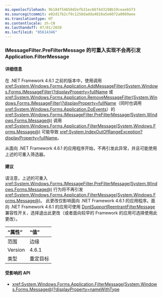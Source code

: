 ```yaml
---
ms.openlocfilehash: 9b184f54650d2efb31ec66f443198b19ceaeb5f3
ms.sourcegitcommit: e02d17b2cf9c1258dadda4810a5e6072a0089aee
ms.translationtype: HT
ms.contentlocale: zh-CN
ms.lasthandoff: 07/01/2020
ms.locfileid: "85614346"
---
```

### <a name="applicationfiltermessage-no-longer-throws-for-re-entrant-implementations-of-imessagefilterprefiltermessage"></a>IMessageFilter.PreFilterMessage 的可重入实现不会再引发 Application.FilterMessage

#### <a name="details"></a>详细信息

在 .NET Framework 4.6.1 之前的版本中，使用调用 <xref:System.Windows.Forms.Application.AddMessageFilter(System.Windows.Forms.IMessageFilter)?displayProperty=fullName> 或 <xref:System.Windows.Forms.Application.RemoveMessageFilter(System.Windows.Forms.IMessageFilter)?displayProperty=fullName>（同时也调用 <xref:System.Windows.Forms.Application.DoEvents>）的 <xref:System.Windows.Forms.IMessageFilter.PreFilterMessage(System.Windows.Forms.Message@)> 调用 <xref:System.Windows.Forms.Application.FilterMessage(System.Windows.Forms.Message@)> 可能导致 <xref:System.IndexOutOfRangeException?displayProperty=fullName>。<p/>从面向 .NET Framework 4.6.1 的应用程序开始，不再引发此异常，并且可能使用上述的可重入筛选器。

#### <a name="suggestion"></a>建议

请注意，上述的可重入 <xref:System.Windows.Forms.IMessageFilter.PreFilterMessage(System.Windows.Forms.Message@)> 行为将不再引发 <xref:System.Windows.Forms.Application.FilterMessage(System.Windows.Forms.Message@)>。 此更改仅影响面向 .NET Framework 4.6.1 的应用程序。面向 .NET Framework 4.6.1 的应用可使用 [DontSupportReentrantFilterMessage](~/docs/framework/migration-guide/mitigation-custom-imessagefilter-prefiltermessage-implementations.md#mitigation) 兼容性开关，选择退出此更改（或者面向较早的 Framework 的应用可选择使用此更改）。

| “属性”          | “值”       |
|:--------------|:------------|
| 范围         | 边缘        |
| Version       | 4.6.1       |
| 类型          | 重定目标 |

#### <a name="affected-apis"></a>受影响的 API

- <xref:System.Windows.Forms.Application.FilterMessage(System.Windows.Forms.Message@)?displayProperty=nameWithType>
